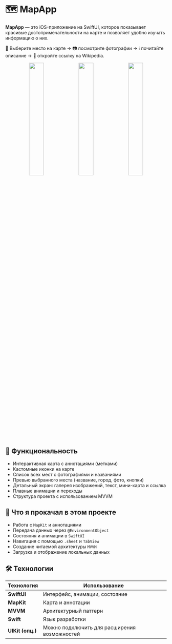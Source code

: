 # 🗺️ MapApp

**MapApp** — это iOS-приложение на SwiftUI, которое показывает красивые достопримечательности на карте и позволяет удобно изучать информацию о них.

📍 Выберите место на карте → 📷 посмотрите фотографии → ℹ️ почитайте описание → 🔗 откройте ссылку на Wikipedia.
<p align="center">
  <img src="https://i.imgur.com/RfRaCUW.png" width=30%/>
  <img src="https://i.imgur.com/uBzNPbp.png" width=30%/>
  <img src="https://i.imgur.com/M9SfJ0U.png" width=30%/>
</p>

## 🚀 Функциональность

- Интерактивная карта с аннотациями (метками)
- Кастомные иконки на карте
- Список всех мест с фотографиями и названиями
- Превью выбранного места (название, город, фото, кнопки)
- Детальный экран: галерея изображений, текст, мини-карта и ссылка
- Плавные анимации и переходы
- Структура проекта с использованием MVVM

## 🧠 Что я прокачал в этом проекте

- Работа с `MapKit` и аннотациями
- Передача данных через `@EnvironmentObject`
- Состояния и анимации в `SwiftUI`
- Навигация с помощью `.sheet` и `TabView`
- Создание читаемой архитектуры `MVVM`
- Загрузка и отображение локальных данных

## 🛠️ Технологии

| Технология        | Использование                                   |
|-------------------|--------------------------------------------------|
| **SwiftUI**       | Интерфейс, анимации, состояние                   |
| **MapKit**        | Карта и аннотации                                |
| **MVVM**          | Архитектурный паттерн                            |
| **Swift**         | Язык разработки                                  |
| **UIKit (опц.)**  | Можно подключить для расширения возможностей     |
